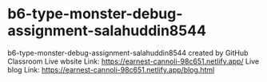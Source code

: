 # b6-type-monster-debug-assignment-salahuddin8544
b6-type-monster-debug-assignment-salahuddin8544 created by GitHub Classroom
Live wbsite Link:  https://earnest-cannoli-98c651.netlify.app/
Live blog Link:  https://earnest-cannoli-98c651.netlify.app/blog.html
